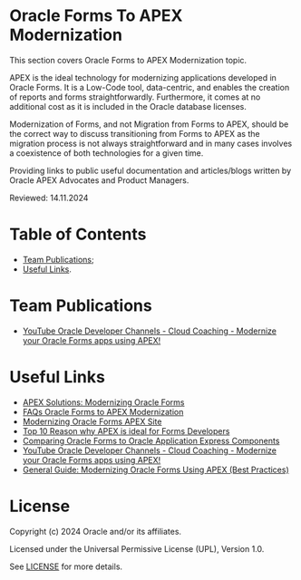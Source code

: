 # Oracle Forms To APEX Modernization

This section covers Oracle Forms to APEX Modernization topic.

APEX is the ideal technology for modernizing applications developed in Oracle Forms. It is a Low-Code tool, data-centric, and enables the creation of reports and forms straightforwardly. Furthermore, it comes at no additional cost as it is included in the Oracle database licenses.

Modernization of Forms, and not Migration from Forms to APEX, should be the correct way to discuss transitioning from Forms to APEX as the migration process is not
always straightforward and in many cases involves a coexistence of both technologies for a given time.

Providing links to public useful documentation and articles/blogs written by Oracle APEX  Advocates and Product Managers.

Reviewed: 14.11.2024

# Table of Contents
- [Team Publications](#team-publications);
- [Useful Links](#useful-links).


# Team Publications
- [YouTube Oracle Developer Channels - Cloud Coaching - Modernize your Oracle Forms apps using APEX!](https://www.youtube.com/watch?v=MYzSgnzUOjA&ab_channel=OracleDevelopers)


# Useful Links
- [APEX Solutions: Modernizing Oracle Forms](https://apex.oracle.com/en/solutions/oracle-forms/)
- [FAQs Oracle Forms to APEX Modernization](https://apex.oracle.com/go/forms-faq)
- [Modernizing Oracle Forms APEX Site](https://apex.oracle.com/en/solutions/oracle-forms/)
- [Top 10 Reason why APEX is ideal for Forms Developers](https://apex.oracle.com/go/reasons-forms)
- [Comparing Oracle Forms to Oracle Application Express Components](https://docs.oracle.com/en/database/oracle/application-express/20.2/aemig/comparing-Oracle-forms-to-Oracle-application-express-components.html)
- [YouTube Oracle Developer Channels - Cloud Coaching - Modernize your Oracle Forms apps using APEX!](https://www.youtube.com/watch?v=MYzSgnzUOjA&ab_channel=OracleDevelopers)
- [General Guide: Modernizing Oracle Forms Using APEX (Best Practices)](https://blogs.oracle.com/apex/post/modernizing-oracle-forms-using-oracle-apex)


# License

Copyright (c) 2024 Oracle and/or its affiliates.

Licensed under the Universal Permissive License (UPL), Version 1.0.

See [LICENSE](https://github.com/oracle-devrel/technology-engineering/blob/main/LICENSE) for more details.
